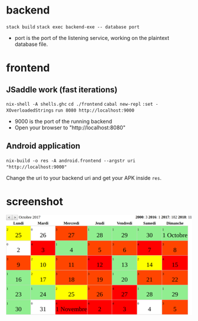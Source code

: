 # backend

`stack build`
`stack exec backend-exe -- database port`

- port is the port of the listening service, working on the plaintext database file.

# frontend

## JSaddle work (fast iterations)

`nix-shell -A shells.ghc`
`cd ./frontend`
`cabal new-repl`
`:set -XOverloadedStrings`
`run 8080 http://localhost:9000`

- 9000 is the port of the running backend
- Open your browser to "http://localhost:8080"

## Android application

`nix-build -o res -A android.frontend --argstr uri "http://localhost:9000"`

Change the uri to your backend uri and get your APK inside `res`.

# screenshot

![frontent](screenshot.png)
